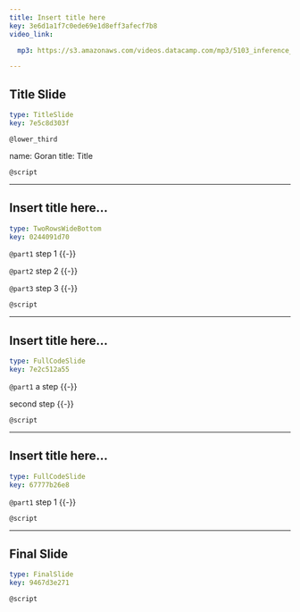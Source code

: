 ```yaml
---
title: Insert title here
key: 3e6d1a1f7c0ede69e1d8eff3afecf7b8
video_link:

  mp3: https://s3.amazonaws.com/videos.datacamp.com/mp3/5103_inference_for_numerical_data/v1/5103_ch4_5.mp3

---
```

## Title Slide

```yaml
type: TitleSlide
key: 7e5c8d303f
```





`@lower_third`

name: Goran
title: Title


`@script`




---
## Insert title here...

```yaml
type: TwoRowsWideBottom
key: 0244091d70
```

`@part1`
step 1 {{-}}

`@part2`
step 2 {{-}}

`@part3`
step 3 {{-}}



`@script`




---
## Insert title here...

```yaml
type: FullCodeSlide
key: 7e2c512a55
```

`@part1`
a step {{-}}

second step {{-}}





`@script`




---
## Insert title here...

```yaml
type: FullCodeSlide
key: 67777b26e8
```

`@part1`
step 1 {{-}}





`@script`




---
## Final Slide

```yaml
type: FinalSlide
key: 9467d3e271
```






`@script`



